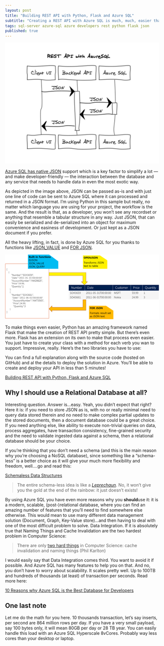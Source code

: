 ```yaml
---
layout: post
title: "Building REST API with Python, Flask and Azure SQL"
subtitle: "Creating a REST API with Azure SQL is much, much, easier than what you think"
tags: sql-server azure-sql azure developers rest python flask json
published: true
---
```

![](/public/images/2020-01-07/image-01.png)

[Azure SQL has native JSON](https://docs.microsoft.com/en-us/sql/relational-databases/json/json-data-sql-server) support which is a key factor to simplify a lot — and make developer-friendly — the interaction between the database and any service that needs to handle data in even the most exotic way.

As depicted in the image above, JSON can be passed as-is and with just one line of code can be sent to Azure SQL where it can processed and returned in a JSON format. I’m using Python in this sample but really, no matter which language you are using for your project, the workflow is the same. And the result is that, as a developer, you won’t see any recordset or anything that resemble a tabular structure in any way. Just JSON, that can easily be serialized and de-serialized into an object for maximum convenience and easiness of development. Or just kept as a JSON document if you prefer.

All the heavy lifting, in fact, is done by Azure SQL for you thanks to functions like [JSON_VALUE](https://docs.microsoft.com/en-us/sql/t-sql/functions/json-value-transact-sql?view=sql-server-ver15) and [FOR JSON](https://docs.microsoft.com/en-us/sql/relational-databases/json/format-query-results-as-json-with-for-json-sql-server?view=sql-server-ver15).

![](/public/images/2020-01-07/image-02.png)

To make things even easier, Python has an amazing framework named Flask that make the creation of REST API pretty simple. But there’s even more. Flask has an extension on its own to make that process even easier. You just have to create your class with a method for each verb you wan to support. Impressive, really. Here’s the two libraries you have to use:

You can find a full explanation along with the source code (hosted on GitHub) and al the details to deploy the solution in Azure. You’ll be able to create and deploy your API in less than 5 minutes!

[Building REST API with Python, Flask and Azure SQL](https://techcommunity.microsoft.com/t5/azure-sql-database/building-rest-api-with-python-flask-and-azure-sql/ba-p/1056637)

## Why I should use a Relational Database at all?

Interesting question. Answer is…easy. Yeah, you didn’t expect that right? Here it is: if you need to store JSON as is, with no or really minimal need to query data stored therein and no need to make complex partial updates to the stored documents, then a document database could be a great choice. If you need anything else, like ability to execute non-trivial queries on data, process aggregates, have transaction consistency, fine-grained security and the need to validate ingested data against a schema, then a relational database should be your choice.

If you’re thinking that you don’t need a schema (and this is the main reason why you’re choosing a NoSQL database), since something like a “schema-less” is a better choice as it will give your much more flexibility and freedom, well….go and read this:

[Schemaless Data Structures](https://www.martinfowler.com/articles/schemaless/#implicit-schema)

> The entire schema-less idea is like a *[Leprechaun](https://en.wikipedia.org/wiki/Leprechaun)*. No, it won’t give you the gold at the end of the rainbow: it just doesn’t exists!

By using Azure SQL you have even more reasons why you **should**use it: it is a modern, scalable, (post-)relational database, where you can find an amazing number of features that you’ll need to find somewhere else otherwise. This would mean to use many different data management solution (Document, Graph, Key-Value store)…and then having to deal with one of the most difficult problem to solve. Data Integration. If it is absolutely true that Naming Things and Cache Invalidation are the two hardest problem in Computer Science:

> There are only [two hard things]((https://martinfowler.com/bliki/TwoHardThings.html)) in Computer Science: cache invalidation and naming things (Phil Karlton)

I would easily say that Data Integration comes third. You want to avoid it if possible. And Azure SQL has many features to help you on that. And no, you don’t have to worry about scalability. It scales pretty well. Up to 100TB and hundreds of thousands (at least) of transaction per seconds. Read more here:

[10 Reasons why Azure SQL is the Best Database for Developers](https://techcommunity.microsoft.com/t5/azure-sql-database/10-reasons-why-azure-sql-is-the-best-database-for-developers/ba-p/969055)

## One last note

Let me do the math for you here. 10 thousands transaction, let’s say inserts, per second are 864 million rows per day. If you have a very small payload, say 100 bytes only, it will mean 80GB per day or 28 TB year. You can easily handle this load with an Azure SQL Hyperscale 8vCores. Probably way less cores than your desktop or laptop.
